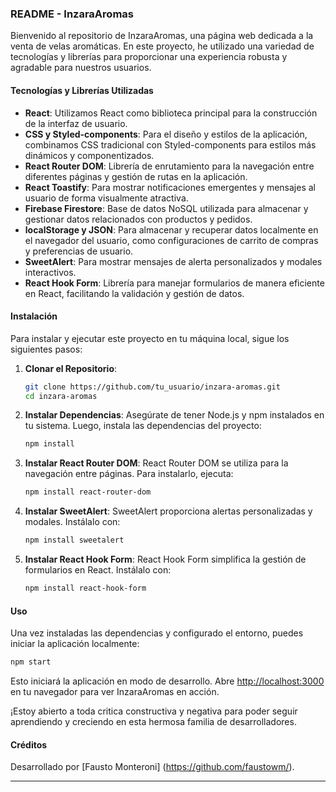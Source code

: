 ### README - InzaraAromas

Bienvenido al repositorio de InzaraAromas, una página web dedicada a la venta de velas aromáticas. En este proyecto, he utilizado una variedad de tecnologías y librerías para proporcionar una experiencia robusta y agradable para nuestros usuarios.

#### Tecnologías y Librerías Utilizadas

- **React**: Utilizamos React como biblioteca principal para la construcción de la interfaz de usuario.
- **CSS y Styled-components**: Para el diseño y estilos de la aplicación, combinamos CSS tradicional con Styled-components para estilos más dinámicos y componentizados.
- **React Router DOM**: Librería de enrutamiento para la navegación entre diferentes páginas y gestión de rutas en la aplicación.
- **React Toastify**: Para mostrar notificaciones emergentes y mensajes al usuario de forma visualmente atractiva.
- **Firebase Firestore**: Base de datos NoSQL utilizada para almacenar y gestionar datos relacionados con productos y pedidos.
- **localStorage y JSON**: Para almacenar y recuperar datos localmente en el navegador del usuario, como configuraciones de carrito de compras y preferencias de usuario.
- **SweetAlert**: Para mostrar mensajes de alerta personalizados y modales interactivos.
- **React Hook Form**: Librería para manejar formularios de manera eficiente en React, facilitando la validación y gestión de datos.

#### Instalación

Para instalar y ejecutar este proyecto en tu máquina local, sigue los siguientes pasos:

1. **Clonar el Repositorio**:
   ```bash
   git clone https://github.com/tu_usuario/inzara-aromas.git
   cd inzara-aromas
   ```

2. **Instalar Dependencias**:
   Asegúrate de tener Node.js y npm instalados en tu sistema. Luego, instala las dependencias del proyecto:
   ```bash
   npm install
   ```

3. **Instalar React Router DOM**:
   React Router DOM se utiliza para la navegación entre páginas. Para instalarlo, ejecuta:
   ```bash
   npm install react-router-dom
   ```

4. **Instalar SweetAlert**:
   SweetAlert proporciona alertas personalizadas y modales. Instálalo con:
   ```bash
   npm install sweetalert
   ```

5. **Instalar React Hook Form**:
   React Hook Form simplifica la gestión de formularios en React. Instálalo con:
   ```bash
   npm install react-hook-form
   ```

#### Uso

Una vez instaladas las dependencias y configurado el entorno, puedes iniciar la aplicación localmente:
```bash
npm start
```

Esto iniciará la aplicación en modo de desarrollo. Abre [http://localhost:3000](http://localhost:3000) en tu navegador para ver InzaraAromas en acción.


¡Estoy abierto a toda critica constructiva y negativa para poder seguir aprendiendo y creciendo en esta hermosa familia de desarrolladores. 


#### Créditos

Desarrollado por [Fausto Monteroni] (https://github.com/faustowm/).

---
